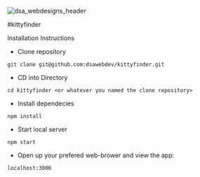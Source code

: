 ![dsa_webdesigns_header](https://user-images.githubusercontent.com/24277002/46819655-4d23bc00-cd52-11e8-865d-cb589c6f6bfa.jpg)

#kittyfinder

Installation Instructions

- Clone repository
```
git clone git@github.com:dsawebdev/kittyfinder.git
```
- CD into Directory 
```
cd kittyfinder <or whatever you named the clone repository> 
```
- Install dependecies
```
npm install
```
- Start local server
```
npm start
```
- Open up your prefered web-brower and view the app:
```
localhost:3000
```
